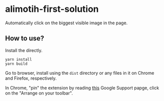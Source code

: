 # alimotih-first-solution
Automatically click on the biggest visible image in the page.

## How to use?

Install the directly.

```
yarn install
yarn build
```

Go to browser, install using the `dist` directory or any files in it on Chrome and Firefox, respectively.

In Chrome, "pin" the extension by reading [this](https://support.google.com/chrome_webstore/answer/2664769?hl=en) Google Support papge, click on the "Arrange on your toolbar".
